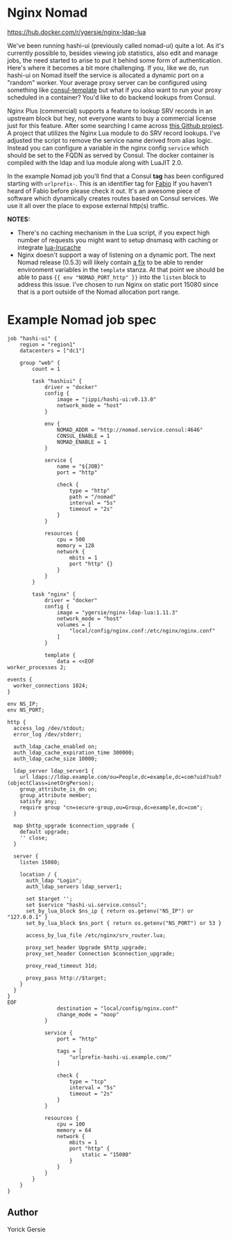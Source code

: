 # Nginx Nomad

https://hub.docker.com/r/ygersie/nginx-ldap-lua

We've been running hashi-ui (previously called nomad-ui) quite a lot. As it's currently possible to, besides viewing job statistics,
also edit and manage jobs, the need started to arise to put it behind some form of authentication. Here's where it becomes a bit more
challenging. If you, like we do, run hashi-ui on Nomad itself the service is allocated a dynamic port on a "random" worker. Your average
proxy server can be configured using something like [consul-template](https://github.com/hashicorp/consul-template) but what if you also
want to run your proxy scheduled in a container? You'd like to do backend lookups from Consul.

Nginx Plus (commercial) supports a feature to lookup SRV records in an upstream block but hey, not everyone wants to buy a commercial
license just for this feature. After some searching I came across [this Github project](https://github.com/vlipco/srv-router).
A project that utilizes the Nginx Lua module to do SRV record lookups. I've adjusted the script to remove the service name derived from
alias logic. Instead you can configure a variable in the nginx config `service` which should be set to the FQDN as served by Consul.
The docker container is compiled with the ldap and lua module along with LuaJIT 2.0.

In the example Nomad job you'll find that a Consul **tag** has been configured starting with `urlprefix-`. This is an identifier tag for
[Fabio](https://github.com/eBay/fabio) If you haven't heard of Fabio before please check it out. It's an awesome piece of software which
dynamically creates routes based on Consul services. We use it all over the place to expose external http(s) traffic.

**NOTES:**
* There's no caching mechanism in the Lua script, if you expect high number of requests you might want to setup dnsmasq with caching or
integrate [lua-lrucache](https://github.com/openresty/lua-resty-lrucache)
* Nginx doesn't support a way of listening on a dynamic port. The next Nomad release (0.5.3) will likely contain [a fix](https://github.com/hashicorp/nomad/issues/2217)
to be able to render environment variables in the `template` stanza. At that point we should be able to pass `{{ env "NOMAD_PORT_http" }}`
into the `listen` block to address this issue. I've chosen to run Nginx on static port 15080 since that is a port outside of the Nomad
allocation port range.

# Example Nomad job spec

```hcl
job "hashi-ui" {
    region = "region1"
    datacenters = ["dc1"]

    group "web" {
        count = 1

        task "hashiui" {
            driver = "docker"
            config {
                image = "jippi/hashi-ui:v0.13.0"
                network_mode = "host"
            }

            env {
                NOMAD_ADDR = "http://nomad.service.consul:4646"
                CONSUL_ENABLE = 1
                NOMAD_ENABLE = 1
            }

            service {
                name = "${JOB}"
                port = "http"

                check {
                    type = "http"
                    path = "/nomad"
                    interval = "5s"
                    timeout = "2s"
                }
            }

            resources {
                cpu = 500
                memory = 128
                network {
                    mbits = 1
                    port "http" {}
                }
            }
        }

        task "nginx" {
            driver = "docker"
            config {
                image = "ygersie/nginx-ldap-lua:1.11.3"
                network_mode = "host"
                volumes = [
                    "local/config/nginx.conf:/etc/nginx/nginx.conf"
                ]
            }

            template {
                data = <<EOF
worker_processes 2;

events {
  worker_connections 1024;
}

env NS_IP;
env NS_PORT;

http {
  access_log /dev/stdout;
  error_log /dev/stderr;

  auth_ldap_cache_enabled on;
  auth_ldap_cache_expiration_time 300000;
  auth_ldap_cache_size 10000;

  ldap_server ldap_server1 {
    url ldaps://ldap.example.com/ou=People,dc=example,dc=com?uid?sub?(objectClass=inetOrgPerson);
    group_attribute_is_dn on;
    group_attribute member;
    satisfy any;
    require group "cn=secure-group,ou=Group,dc=example,dc=com";
  }

  map $http_upgrade $connection_upgrade {
    default upgrade;
    '' close;
  }

  server {
    listen 15080;

    location / {
      auth_ldap "Login";
      auth_ldap_servers ldap_server1;

      set $target '';
      set $service "hashi-ui.service.consul";
      set_by_lua_block $ns_ip { return os.getenv("NS_IP") or "127.0.0.1" }
      set_by_lua_block $ns_port { return os.getenv("NS_PORT") or 53 }

      access_by_lua_file /etc/nginx/srv_router.lua;

      proxy_set_header Upgrade $http_upgrade;
      proxy_set_header Connection $connection_upgrade;

      proxy_read_timeout 31d;

      proxy_pass http://$target;
    }
  }
}
EOF
                destination = "local/config/nginx.conf"
                change_mode = "noop"
            }

            service {
                port = "http"

                tags = [
                    "urlprefix-hashi-ui.example.com/"
                ]

                check {
                    type = "tcp"
                    interval = "5s"
                    timeout = "2s"
                }
            }

            resources {
                cpu = 100
                memory = 64
                network {
                    mbits = 1
                    port "http" {
                        static = "15080"
                    }
                }
            }
        }
    }
}
```

## Author

Yorick Gersie
